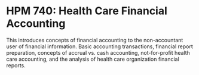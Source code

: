 # HPM 740: Health Care Financial Accounting

This introduces concepts of financial accounting to the non-accountant user of financial information. Basic accounting transactions, financial report preparation, concepts of accrual vs. cash accounting, not-for-profit health care accounting, and the analysis of health care organization financial reports.